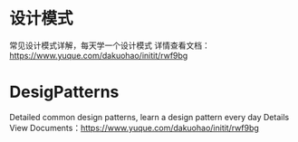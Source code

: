 # 设计模式
常见设计模式详解，每天学一个设计模式
详情查看文档： https://www.yuque.com/dakuohao/initit/rwf9bg

# DesigPatterns
Detailed common design patterns, learn a design pattern every day
Details View Documents：https://www.yuque.com/dakuohao/initit/rwf9bg
